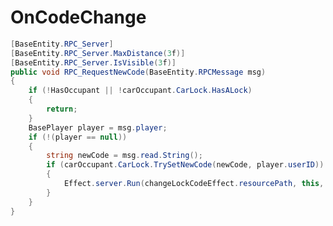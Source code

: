 <Badge type="danger" text="Carbon Compatible"/><Badge type="warning" text="Oxide Compatible"/>
# OnCodeChange
```csharp
[BaseEntity.RPC_Server]
[BaseEntity.RPC_Server.MaxDistance(3f)]
[BaseEntity.RPC_Server.IsVisible(3f)]
public void RPC_RequestNewCode(BaseEntity.RPCMessage msg)
{
	if (!HasOccupant || !carOccupant.CarLock.HasALock)
	{
		return;
	}
	BasePlayer player = msg.player;
	if (!(player == null))
	{
		string newCode = msg.read.String();
		if (carOccupant.CarLock.TrySetNewCode(newCode, player.userID))
		{
			Effect.server.Run(changeLockCodeEffect.resourcePath, this, 0u, UnityEngine.Vector3.zero, UnityEngine.Vector3.zero);
		}
	}
}

```

